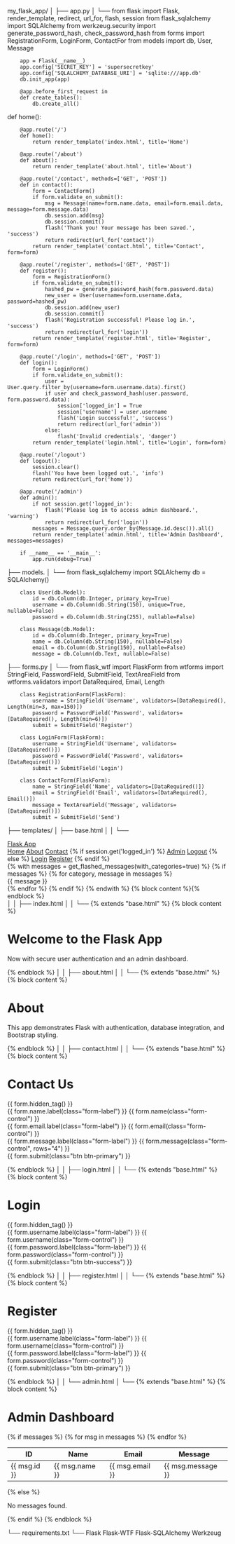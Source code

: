 my_flask_app/
│
├── app.py
│   └──
        from flask import Flask, render_template, redirect, url_for, flash, session
        from flask_sqlalchemy import SQLAlchemy
        from werkzeug.security import generate_password_hash, check_password_hash
        from forms import RegistrationForm, LoginForm, ContactFor
        from models import db, User, Message

        app = Flask(__name__)
        app.config['SECRET_KEY'] = 'supersecretkey'
        app.config['SQLALCHEMY_DATABASE_URI'] = 'sqlite:///app.db'
        db.init_app(app)

        @app.before_first_request in 
        def create_tables():
            db.create_all()

 def home():

        @app.route('/')
        def home():
            return render_template('index.html', title='Home')

        @app.route('/about')
        def about():
            return render_template('about.html', title='About')

        @app.route('/contact', methods=['GET', 'POST'])
        def in contact():
            form = ContactForm()
            if form.validate_on_submit():
                msg = Message(name=form.name.data, email=form.email.data, message=form.message.data)
                db.session.add(msg)
                db.session.commit()
                flash('Thank you! Your message has been saved.', 'success')
                return redirect(url_for('contact'))
            return render_template('contact.html', title='Contact', form=form)

        @app.route('/register', methods=['GET', 'POST'])
        def register():
            form = RegistrationForm()
            if form.validate_on_submit():
                hashed_pw = generate_password_hash(form.password.data)
                new_user = User(username=form.username.data, password=hashed_pw)
                db.session.add(new_user)
                db.session.commit()
                flash('Registration successful! Please log in.', 'success')
                return redirect(url_for('login'))
            return render_template('register.html', title='Register', form=form)

        @app.route('/login', methods=['GET', 'POST'])
        def login():
            form = LoginForm()
            if form.validate_on_submit():
                user = User.query.filter_by(username=form.username.data).first()
                if user and check_password_hash(user.password, form.password.data):
                    session['logged_in'] = True
                    session['username'] = user.username
                    flash('Login successful!', 'success')
                    return redirect(url_for('admin'))
                else:
                    flash('Invalid credentials', 'danger')
            return render_template('login.html', title='Login', form=form)

        @app.route('/logout')
        def logout():
            session.clear()
            flash('You have been logged out.', 'info')
            return redirect(url_for('home'))

        @app.route('/admin')
        def admin():
            if not session.get('logged_in'):
                flash('Please log in to access admin dashboard.', 'warning')
                return redirect(url_for('login'))
            messages = Message.query.order_by(Message.id.desc()).all()
            return render_template('admin.html', title='Admin Dashboard', messages=messages)

        if __name__ == '__main__':
            app.run(debug=True)

├── models.
│   └──
        from flask_sqlalchemy import SQLAlchemy
        db = SQLAlchemy()

        class User(db.Model):
            id = db.Column(db.Integer, primary_key=True)
            username = db.Column(db.String(150), unique=True, nullable=False)
            password = db.Column(db.String(255), nullable=False)

        class Message(db.Model):
            id = db.Column(db.Integer, primary_key=True)
            name = db.Column(db.String(150), nullable=False)
            email = db.Column(db.String(150), nullable=False)
            message = db.Column(db.Text, nullable=False)

├── forms.py
│   └──
        from flask_wtf import FlaskForm
        from wtforms import StringField, PasswordField, SubmitField, TextAreaField
        from wtforms.validators import DataRequired, Email, Length

        class RegistrationForm(FlaskForm):
            username = StringField('Username', validators=[DataRequired(), Length(min=3, max=150)])
            password = PasswordField('Password', validators=[DataRequired(), Length(min=6)])
            submit = SubmitField('Register')

        class LoginForm(FlaskForm):
            username = StringField('Username', validators=[DataRequired()])
            password = PasswordField('Password', validators=[DataRequired()])
            submit = SubmitField('Login')

        class ContactForm(FlaskForm):
            name = StringField('Name', validators=[DataRequired()])
            email = StringField('Email', validators=[DataRequired(), Email()])
            message = TextAreaField('Message', validators=[DataRequired()])
            submit = SubmitField('Send')

├── templates/
│   ├── base.html
│   │   └──
                <!DOCTYPE html>
                <html lang="en">
                <head>
                  <meta charset="UTF-8">
                  <meta name="viewport" content="width=device-width, initial-scale=1.0">
                  <title>{{ title if title else "Flask App" }}</title>
                  <link href="https://cdn.jsdelivr.net/npm/bootstrap@5.3.0/dist/css/bootstrap.min.css" rel="stylesheet">
                </head>
                <body>
                <nav class="navbar navbar-expand-lg navbar-dark bg-dark">
                  <div class="container">
                    <a class="navbar-brand" href="/">Flask App</a>
                    <div>
                      <a class="nav-link d-inline text-white" href="/">Home</a>
                      <a class="nav-link d-inline text-white" href="/about">About</a>
                      <a class="nav-link d-inline text-white" href="/contact">Contact</a>
                      {% if session.get('logged_in') %}
                        <a class="nav-link d-inline text-warning" href="/admin">Admin</a>
                        <a class="nav-link d-inline text-danger" href="/logout">Logout</a>
                      {% else %}
                        <a class="nav-link d-inline text-info" href="/login">Login</a>
                        <a class="nav-link d-inline text-success" href="/register">Register</a>
                      {% endif %}
                    </div>
                  </div>
                </nav>
                <div class="container mt-4">
                  {% with messages = get_flashed_messages(with_categories=true) %}
                    {% if messages %}
                      {% for category, message in messages %}
                        <div class="alert alert-{{ category }}">{{ message }}</div>
                      {% endfor %}
                    {% endif %}
                  {% endwith %}
                  {% block content %}{% endblock %}
                </div>
                </body>
                </html>
│
│   ├── index.html
│   │   └──
                {% extends "base.html" %}
                {% block content %}
                <h1>Welcome to the Flask App</h1>
                <p class="lead">Now with secure user authentication and an admin dashboard.</p>
                {% endblock %}
│
│   ├── about.html
│   │   └──
                {% extends "base.html" %}
                {% block content %}
                <h1>About</h1>
                <p>This app demonstrates Flask with authentication, database integration, and Bootstrap styling.</p>
                {% endblock %}
│
│   ├── contact.html
│   │   └──
                {% extends "base.html" %}
                {% block content %}
                <h1>Contact Us</h1>
                <form method="POST">
                    {{ form.hidden_tag() }}
                    <div class="mb-3">
                        {{ form.name.label(class="form-label") }}
                        {{ form.name(class="form-control") }}
                    </div>
                    <div class="mb-3">
                        {{ form.email.label(class="form-label") }}
                        {{ form.email(class="form-control") }}
                    </div>
                    <div class="mb-3">
                        {{ form.message.label(class="form-label") }}
                        {{ form.message(class="form-control", rows="4") }}
                    </div>
                    {{ form.submit(class="btn btn-primary") }}
                </form>
                {% endblock %}
│
│   ├── login.html
│   │   └──
                {% extends "base.html" %}
                {% block content %}
                <h1>Login</h1>
                <form method="POST">
                    {{ form.hidden_tag() }}
                    <div class="mb-3">
                        {{ form.username.label(class="form-label") }}
                        {{ form.username(class="form-control") }}
                    </div>
                    <div class="mb-3">
                        {{ form.password.label(class="form-label") }}
                        {{ form.password(class="form-control") }}
                    </div>
                    {{ form.submit(class="btn btn-success") }}
                </form>
                {% endblock %}
│
│   ├── register.html
│   │   └──
                {% extends "base.html" %}
                {% block content %}
                <h1>Register</h1>
                <form method="POST">
                    {{ form.hidden_tag() }}
                    <div class="mb-3">
                        {{ form.username.label(class="form-label") }}
                        {{ form.username(class="form-control") }}
                    </div>
                    <div class="mb-3">
                        {{ form.password.label(class="form-label") }}
                        {{ form.password(class="form-control") }}
                    </div>
                    {{ form.submit(class="btn btn-primary") }}
                </form>
                {% endblock %}
│
│   └── admin.html
│       └──
                {% extends "base.html" %}
                {% block content %}
                <h1>Admin Dashboard</h1>
                {% if messages %}
                    <table class="table table-bordered">
                        <thead>
                            <tr>
                                <th>ID</th>
                                <th>Name</th>
                                <th>Email</th>
                                <th>Message</th>
                            </tr>
                        </thead>
                        <tbody>
                            {% for msg in messages %}
                                <tr>
                                    <td>{{ msg.id }}</td>
                                    <td>{{ msg.name }}</td>
                                    <td>{{ msg.email }}</td>
                                    <td>{{ msg.message }}</td>
                                </tr>
                            {% endfor %}
                        </tbody>
                    </table>
                {% else %}
                    <p>No messages found.</p>
                {% endif %}
                {% endblock %}

└── requirements.txt
    └──
        Flask
        Flask-WTF
        Flask-SQLAlchemy
        Werkzeug
